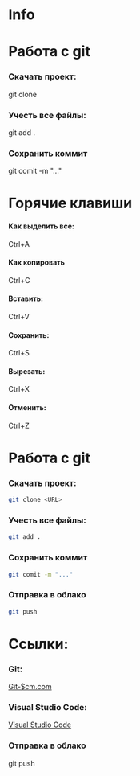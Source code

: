 # Info
# Работа с git
### Скачать проект:
git clone <URL>
### Учесть все файлы:
git add .
### Сохранить коммит
git comit -m "..."
  # Горячие клавиши
#### Как выделить все: 
Ctrl+A
#### Как копировать
Ctrl+C
#### Вставить:
Ctrl+V
#### Сохранить: 
Ctrl+S
#### Вырезать:
Ctrl+X
#### Отменить:
Ctrl+Z
# Работа с git
### Скачать проект:
```bash
git clone <URL>
```
### Учесть все файлы:
```bash
git add .
```
### Сохранить коммит
```bash
git comit -m "..."
```
### Отправка в облако
```bash
git push 
```


# Cсылки:
### Git:
[Git-$cm.com](https://git-scm.com/)
### Visual Studio Code:
[Visual Studio Code](https://code.visualstudio.com/)


### Отправка в облако
git push
